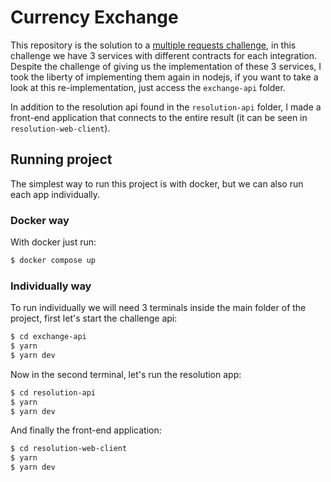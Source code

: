 # Currency Exchange

This repository is the solution to a [multiple requests challenge](https://dev.to/zanfranceschi/desafio-integracao-com-apis-4jco), in this challenge we have 3 services with different contracts for each integration. Despite the challenge of giving us the implementation of these 3 services, I took the liberty of implementing them again in nodejs, if you want to take a look at this re-implementation, just access the `exchange-api` folder.

In addition to the resolution api found in the `resolution-api` folder, I made a front-end application that connects to the entire result (it can be seen in `resolution-web-client`).

## Running project

The simplest way to run this project is with docker, but we can also run each app individually.

### Docker way

With docker just run:

```sh
$ docker compose up
```

### Individually way

To run individually we will need 3 terminals inside the main folder of the project, first let's start the challenge api:

```sh
$ cd exchange-api
$ yarn
$ yarn dev
```

Now in the second terminal, let's run the resolution app:

```sh
$ cd resolution-api
$ yarn
$ yarn dev
```

And finally the front-end application:

```sh
$ cd resolution-web-client
$ yarn
$ yarn dev
```